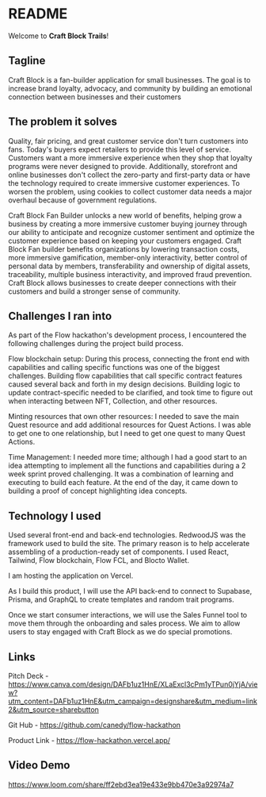 # README

Welcome to **Craft Block Trails**!

## Tagline

Craft Block is a fan-builder application for small businesses. The goal is to increase brand loyalty, advocacy, and community by building an emotional connection between businesses and their customers

## The problem it solves

Quality, fair pricing, and great customer service don't turn customers into fans. Today's buyers expect retailers to provide this level of service. Customers want a more immersive experience when they shop that loyalty programs were never designed to provide. Additionally, storefront and online businesses don't collect the zero-party and first-party data or have the technology required to create immersive customer experiences. To worsen the problem, using cookies to collect customer data needs a major overhaul because of government regulations.

Craft Block Fan Builder unlocks a new world of benefits, helping grow a business by creating a more immersive customer buying journey through our ability to anticipate and recognize customer sentiment and optimize the customer experience based on keeping your customers engaged. Craft Block Fan builder benefits organizations by lowering transaction costs, more immersive gamification, member-only interactivity, better control of personal data by members, transferability and ownership of digital assets, traceability, multiple business interactivity, and improved fraud prevention. Craft Block allows businesses to create deeper connections with their customers and build a stronger sense of community. 

## Challenges I ran into

As part of the Flow hackathon's development process, I encountered the following challenges during the project build process. 

Flow blockchain setup: During this process, connecting the front end with capabilities and calling specific functions was one of the biggest challenges. Building flow capabilities that call specific contract features caused several back and forth in my design decisions. Building logic to update contract-specific needed to be clarified, and took time to figure out when interacting between NFT, Collection, and other resources.

Minting resources that own other resources: I needed to save the main Quest resource and add additional resources for Quest Actions. I was able to get one to one relationship, but I need to get one quest to many Quest Actions. 

Time Management: I needed more time; although I had a good start to an idea attempting to implement all the functions and capabilities during a 2 week sprint proved challenging. It was a combination of learning and executing to build each feature. At the end of the day, it came down to building a proof of concept highlighting idea concepts.

## Technology I used

Used several front-end and back-end technologies. RedwoodJS was the framework used to build the site. The primary reason is to help accelerate assembling of a production-ready set of components. I used React, Tailwind, Flow blockchain, Flow FCL, and Blocto Wallet.

I am hosting the application on Vercel. 

As I build this product, I will use the API back-end to connect to Supabase, Prisma, and GraphQL to create templates and random trait programs.

Once we start consumer interactions, we will use the Sales Funnel tool to move them through the onboarding and sales process. We aim to allow users to stay engaged with Craft Block as we do special promotions. 

## Links

Pitch Deck - https://www.canva.com/design/DAFb1uz1HnE/XLaExcl3cPm1yTPun0jYjA/view?utm_content=DAFb1uz1HnE&utm_campaign=designshare&utm_medium=link2&utm_source=sharebutton

Git Hub - https://github.com/canedy/flow-hackathon

Product Link - https://flow-hackathon.vercel.app/

## Video Demo

https://www.loom.com/share/ff2ebd3ea19e433e9bb470e3a92974a7
